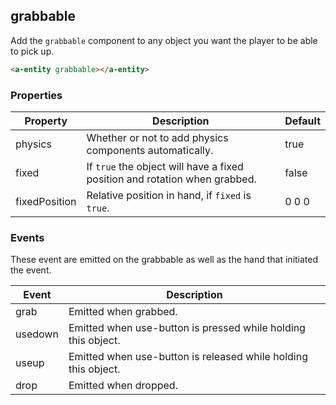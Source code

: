 ## grabbable

Add the `grabbable` component to any object you want the player to be able to pick up.

```html
<a-entity grabbable></a-entity>
```

### Properties

| Property      | Description                                                                | Default |
| ------------- | -------------------------------------------------------------------------- | ------- |
| physics       | Whether or not to add physics components automatically.                    | true    |
| fixed         | If `true` the object will have a fixed position and rotation when grabbed. | false   |
| fixedPosition | Relative position in hand, if `fixed` is `true`.                           | 0 0 0   |

### Events

These event are emitted on the grabbable as well as the hand that initiated the event.

| Event   | Description                                                    |
| ------- | -------------------------------------------------------------- |
| grab    | Emitted when grabbed.                                          |
| usedown | Emitted when use-button is pressed while holding this object.  |
| useup   | Emitted when use-button is released while holding this object. |
| drop    | Emitted when dropped.                                          |
